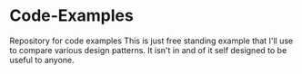 # Code-Examples
Repository for code examples
This is just free standing example that I'll use to compare various design patterns.  It isn't in and of it self designed to be useful to anyone.
